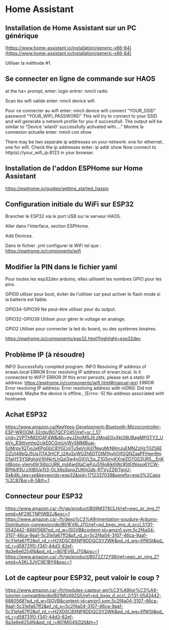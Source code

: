 # Home Assistant

## Installation de Home Assistant sur un PC générique

[https://www.home-assistant.io/installation/generic-x86-64](https://www.home-assistant.io/installation/generic-x86-64)

Utiliser la méthode #1.

## Se connecter en ligne de commande sur HAOS

at the ha> prompt, enter: login
entrer: nmcli radio

Scan les wifi valide enter: nmcli device wifi

Pour ce connecter au wifi enter: nmcli device wifi connect “YOUR_SSID” password “YOUR_WIFI_PASSWORD”
This will try to connect to your SSID and will generate a network profile for you if successfull.
The output will be similar to
"Device 'wlan0' successfully activated with...."
Montre la connexion actuelle enter: nmcli con show

There may be two separate ip addresses on your network: one for ethernet, one for wifi.
Check the ip addresses enter: ip addr show
Now connect to http(s)://your_wifi_ip:8123 in your browser.

## Installation de l'addon ESPHome sur Home Assistant
https://esphome.io/guides/getting_started_hassio

## Configuration initiale du WiFi sur ESP32
Brancher le ESP32 via le port USB sur le serveur HAOS.

Aller dans l'interface, section ESPHome.

Add Devices.

Dans le fichier .yml configurer le WiFi tel que : https://esphome.io/components/wifi

## Modifier la PIN dans le fichier yaml
Pour toutes les esp32dev arduino, elles utilisent les nombres GPIO pour les pins.

GPIO0 utliser pour boot, éviter de l'utiliser car peut activer le flash mode si la batterie est faible.

GPIO34-GPIO39 Ne peut-être utiliser pour du output.

GPIO32-GPIO39 Utiliser pour gérer le voltage en analoge.

GPIO2 Utiliser pour connecter la led du board, ou des systèmes binaires.

https://esphome.io/components/esp32.html?highlight=esp32dev

## Problème IP (à résoudre)

INFO Successfully compiled program.
INFO Resolving IP address of erwan.local
ERROR Error resolving IP address of erwan.local. Is it connected to WiFi?
ERROR (If this error persists, please set a static IP address: https://esphome.io/components/wifi.html#manual-ips)
ERROR Error resolving IP address: Error resolving address with mDNS: Did not respond. Maybe the device is offline., [Errno -5] No address associated with hostname

## Achat ESP32
https://www.amazon.ca/KeeYees-Development-Bluetooth-Microcontroller-ESP-WROOM-32/dp/B07QCP2451/ref=sr_1_5?crid=2VPTHM2IO4F4W&dib=eyJ2IjoiMSJ9.zMnsEGvXkt38UBagMPGTY2_UpVn_R3ittvmhp2cjkE0CGmUvWvSMMBuaj-5zMrpv1QTviJxKPgGbC8YGCnITu5eVnXd7NwoMrN9mJuEMNZzHzT0Z56EOZUI49bQJ5Us7iTA3HCP_t2AsSxWGZh6DTOtM1hyhOjfGQNZaaPFHwn9mD1aHY3YS8ghqVXhNirtLhQzl3w4yGXVL5q_Z1G5myKXralZD7GS3UR5__EnKntBoqy-yIem49r3i6zcURR_md4wdXaCwPJu519o6ik6Wc95tEtNgso6YCW-BPtIk93U.zXIBIUpTt3-OLX8sSpnxZUKhGdb-RTVvZZ6jTgnU-Ss&dib_tag=se&keywords=esp32&qid=1712337039&sprefix=esp3%2Caps%2C87&sr=8-5&th=1

## Connecteur pour ESP32
https://www.amazon.ca/-/fr/gp/product/B09M3T6CLH/ref=ewc_pr_img_1?smid=AP29ETNPIWB2J&psc=1
https://www.amazon.ca/-/fr/dexp%C3%A9rimentation-soudure-Arduino-Distribution-connexion/dp/B01EV6LJ7G/ref=pd_bxgy_img_d_sccl_1/131-0542442-6880568?pd_rd_w=lSGVB&content-id=amzn1.sym.5c2f4a04-3107-46ca-9aa1-5c31efa67ff2&pf_rd_p=5c2f4a04-3107-46ca-9aa1-5c31efa67ff2&pf_rd_r=H2XDSC8XNP8DDQCSY2WK&pd_rd_wg=XfWSt&pd_rd_r=d58731f0-f341-44d3-82ef-9a3e6e6254fb&pd_rd_i=B01EV6LJ7G&psc=1
https://www.amazon.ca/-/fr/gp/product/B072Z72Y98/ref=ewc_pr_img_2?smid=A3KL3JVC9E1BY6&psc=1

## Lot de capteur pour ESP32, peut valoir le coup ? 
https://www.amazon.ca/-/fr/modules-capteur-am%C3%A9lior%C3%A9-tutoriel-compatible/dp/B01MG49ZQ5/ref=pd_bxgy_d_sccl_2/131-0542442-6880568?pd_rd_w=lSGVB&content-id=amzn1.sym.5c2f4a04-3107-46ca-9aa1-5c31efa67ff2&pf_rd_p=5c2f4a04-3107-46ca-9aa1-5c31efa67ff2&pf_rd_r=H2XDSC8XNP8DDQCSY2WK&pd_rd_wg=XfWSt&pd_rd_r=d58731f0-f341-44d3-82ef-9a3e6e6254fb&pd_rd_i=B01MG49ZQ5&th=1

